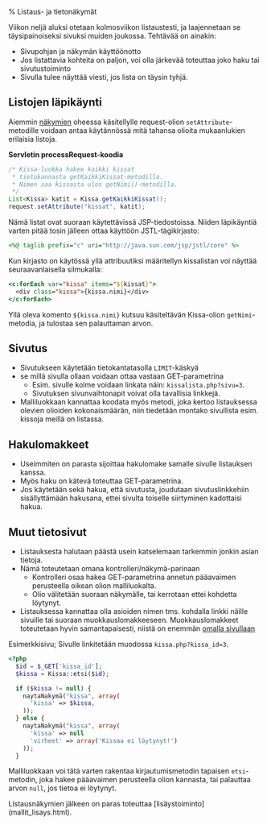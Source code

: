 % Listaus- ja tietonäkymät
<!-- order: 8 -->

<wip />

Viikon neljä aluksi otetaan kolmosviikon listaustesti, ja laajennetaan se täysipainoiseksi
sivuksi muiden joukossa. Tehtävää on ainakin:

* Sivupohjan ja näkymän käyttöönotto
* Jos listattavia kohteita on paljon, voi olla järkevää toteuttaa joko haku tai sivutustoiminto
* Sivulla tulee näyttää viesti, jos lista on täysin tyhjä.

## Listojen läpikäynti

Aiemmin [näkymien](nakymat.html) oheessa käsitellylle
request-olion `setAttribute`-metodille
voidaan antaa käytännössä mitä tahansa olioita
mukaanlukien erilaisia listoja.

**Servletin processRequest-koodia**

~~~~java
/* Kissa-luokka hakee kaikki kissat 
 * tietokannasta getKaikkiKissat-metodilla.
 * Nimen saa kissasta ulos getNimi()-metodilla.
 */
List<Kissa> katit = Kissa.getKaikkiKissat();
request.setAttribute("kissat", katit);  
~~~~

Nämä listat ovat suoraan käytettävissä JSP-tiedostoissa.
Niiden läpikäyntiä varten pitää tosin 
jälleen ottaa käyttöön JSTL-tägikirjasto:

~~~~jsp
<%@ taglib prefix="c" uri="http://java.sun.com/jsp/jstl/core" %>
~~~~

Kun kirjasto on käytössä yllä attribuutiksi määritellyn kissalistan voi näyttää seuraavanlaisella silmukalla:

~~~~jsp
<c:forEach var="kissa" items="${kissat}">
  <div class="kissa">{kissa.nimi}</div>
</c:forEach>
~~~~

Yllä oleva komento `${kissa.nimi}` kutsuu käsiteltävän Kissa-olion
`getNimi`-metodia, ja tulostaa sen palauttaman arvon.

## Sivutus

* Sivutukseen käytetään tietokantatasolla `LIMIT`-käskyä
* se millä sivulla ollaan voidaan ottaa vastaan GET-parametrina
    * Esim. sivulle kolme voidaan linkata näin: `kissalista.php?sivu=3`.
    * Sivutuksen sivunvaihtonapit voivat olla tavallisia linkkejä.
* Malliluokkaan kannattaa koodata myös metodi, joka kertoo listauksessa olevien olioiden kokonaismäärän, niin tiedetään montako sivullista esim. kissoja meillä on listassa.

## Hakulomakkeet

* Useimmiten on parasta sijoittaa hakulomake samalle sivulle listauksen kanssa.
* Myös haku on kätevä toteuttaa GET-parametrina. 
* Jos käytetään sekä hakua, että sivutusta, joudutaan sivutuslinkkehiin sisällyttämään hakusana, ettei sivulta toiselle siirtyminen kadottaisi hakua.

## Muut tietosivut

* Listauksesta halutaan päästä usein katselemaan tarkemmin jonkin asian tietoja.
* Nämä toteutetaan omana kontrolleri/näkymä-parinaan
    * Kontrolleri osaa hakea GET-parametrina annetun pääavaimen perusteella oikean olion malliluokalta.
    * Olio välitetään suoraan näkymälle, tai kerrotaan ettei kohdetta löytynyt.
* Listauksessa kannattaa olla asioiden nimen tms. kohdalla linkki näille sivuille tai suoraan muokkauslomakkeeseen. Muokkauslomakkeet toteutetaan hyvin samantapaisesti, niistä on enemmän [omalla sivullaan](muokkausnakymat.html)

Esimerkkisivu; 
Sivulle linkitetään muodossa `kissa.php?kissa_id=3`.

~~~php
<?php
  $id = $_GET['kissa_id'];
  $kissa = Kissa::etsi($id);

  if ($kissa != null) {
    naytaNakymä("kissa", array(
      'kissa' => $kissa,
    ));
  } else {
    naytaNakymä("kissa", array(
      'kissa' => null
      'virheet' => array('Kissaa ei löytynyt!')
    ));
  }
~~~

Malliluokkaan voi tätä varten rakentaa kirjautumismetodin tapaisen `etsi`-metodin, joka hakee pääavaimen perusteella olion kannasta,
tai palauttaa arvon `null`, jos tietoa ei löytynyt.

<next>
Listausnäkymien jälkeen on paras toteuttaa 
[lisäystoiminto](mallit_lisays.html).
</next>
